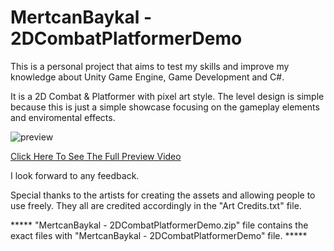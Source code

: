 # MertcanBaykal - 2DCombatPlatformerDemo
 
This is a personal project that aims to test my skills and improve my knowledge about Unity Game Engine, Game Development and C#. 

It is a 2D Combat & Platformer with pixel art style. The level design is simple because this is just a simple showcase focusing on the gameplay elements and enviromental effects. 

![preview](https://github.com/mertcanbaykal/MertcanBaykal---2DCombatPlatformerDemo/assets/70139395/ea1dc64d-74a7-4f3a-906c-cfd4c7792686)


[Click Here To See The Full Preview Video](https://drive.google.com/file/d/1KGKTgAT8MeoEBvd8dkBN2dZBbMuCEY0F/view?usp=sharing)

I look forward to any feedback.

Special thanks to the artists for creating the assets and allowing people to use freely. They all are credited accordingly in the "Art Credits.txt" file. 

***** "MertcanBaykal - 2DCombatPlatformerDemo.zip" file contains the exact files with "MertcanBaykal - 2DCombatPlatformerDemo" file. *****
